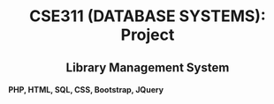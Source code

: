 <h1 align="center"> CSE311 (DATABASE SYSTEMS): Project </h1>
<h2 align="center"> Library Management System </h2>

<h4 align="left"> PHP, HTML, SQL, CSS, Bootstrap, JQuery </h4>
